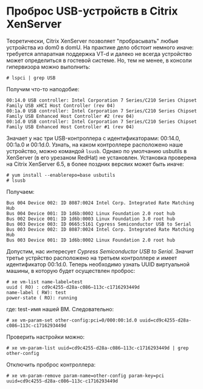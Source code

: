 # Проброс USB-устройств в Citrix XenServer

Теоретически, Citrix XenServer позволяет "пробрасывать" любые устройства из dom0 в domU. На практике дело обстоит немного иначе: требуется аппаратная поддержка VT-d и далеко не всегда устройство может определиться в гостевой системе. Но, тем не менее, в консоли гипервизора можно выполнить:
```
# lspci | grep USB
```
Получим что-то наподобие:
```
00:14.0 USB controller: Intel Corporation 7 Series/C210 Series Chipset Family USB xHCI Host Controller (rev 04)
00:1a.0 USB controller: Intel Corporation 7 Series/C210 Series Chipset Family USB Enhanced Host Controller #2 (rev 04)
00:1d.0 USB controller: Intel Corporation 7 Series/C210 Series Chipset Family USB Enhanced Host Controller #1 (rev 04)
```
Значает у нас три USB-контроллера с идентификаторами: 00:14.0, 00:1a.0 и 00:1d.0. Узнать, на каком контроллере расположено наше устройство, можно командой `lsusb`. Однако по умолчанию usbutils в XenServer (в его урезаном RedHat) не установлен. Установка проверена на Citrix XenServer 6.5, в более поздних версяих может быть иначе:
```
# yum install --enablerepo=base usbutils
# lsusb
```
Получаем:
```
Bus 004 Device 002: ID 8087:0024 Intel Corp. Integrated Rate Matching Hub
Bus 004 Device 001: ID 1d6b:0002 Linux Foundation 2.0 root hub
Bus 002 Device 001: ID 1d6b:0003 Linux Foundation 3.0 root hub
Bus 003 Device 003: ID 0665:5161 Cypress Semiconductor USB to Serial
Bus 003 Device 002: ID 8087:0024 Intel Corp. Integrated Rate Matching Hub
Bus 003 Device 001: ID 1d6b:0002 Linux Foundation 2.0 root hub
```
Допустим, нас интересует *Cypress Semiconductor USB to Serial*. Значит третье устрйство расположено на третьем контроллере и имеет идентификатор 00:1d.0. Теперь необходимо узнать UUID виртуальной машины, в которую будет осуществлен проброс:
```
# xe vm-list name-label=test
uuid ( RO) : cd9c4255-d28a-c086–113c-c1716293449d
name-label ( RW): test
power-state ( RO): running
```
где: test - имя нашей ВМ.
Следовательно:
```
# xe vm-param-set other-config:pci=0/000:00:1d.0 uuid=cd9c4255-d28a-c086–113c-c1716293449d
```
Проверить настройки можно:
```
# xe vm-param-list uuid=cd9c4255-d28a-c086–113c-c1716293449d | grep other-config
```
Отключить проброс контроллера:
```
# xe vm-param-remove param-name=other-config param-key=pci uuid=cd9c4255-d28a-c086–113c-c1716293449d
```
